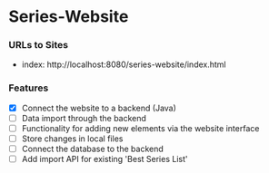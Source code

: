 # Series-Website
### URLs to Sites
- index: http://localhost:8080/series-website/index.html

### Features
- [x] Connect the website to a backend (Java)
- [ ] Data import through the backend
- [ ] Functionality for adding new elements via the website interface
- [ ] Store changes in local files
- [ ] Connect the database to the backend
- [ ] Add import API for existing 'Best Series List' 